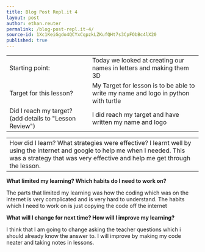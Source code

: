 ```yaml
---
title: Blog Post Repl.it 4
layout: post
author: ethan.reuter
permalink: /blog-post-repl.it-4/
source-id: 1Xc1KeiGgdo4QCYxCqpzkLZKufQHt7s3CpFObBc4lX20
published: true
---
```

<table>
  <tr>
    <td>Starting point:</td>
    <td>Today we looked at creating our names in letters and making them 3D</td>
  </tr>
  <tr>
    <td>Target for this lesson?</td>
    <td>My Target for lesson is to be able to write my name and logo in python with turtle</td>
  </tr>
  <tr>
    <td>Did I reach my target? (add details to "Lesson Review")</td>
    <td>I did reach my target and have written my name and logo</td>
  </tr>
</table>


<table>
  <tr>
    <td>How did I learn? What strategies were effective?
I learnt well by using the internet and google to help me when I needed. This was a strategy that was very effective and help me get through the lesson.</td>
  </tr>
</table>


**What limited my learning? Which habits do I need to work on?**

The parts that limited my learning was how the coding which was on the internet is very complicated and is very hard to understand. The habits which I need to work on is just copying the code off the internet

**What will I change for next time? How will I improve my learning?**  

I think that I am going to change asking the teacher questions which i should already know the answer to. I will improve by making my code neater and taking notes in lessons.

